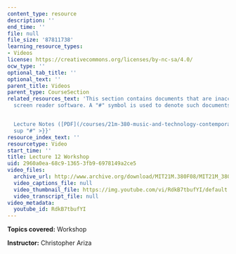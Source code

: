 ```yaml
---
content_type: resource
description: ''
end_time: ''
file: null
file_size: '87811738'
learning_resource_types:
- Videos
license: https://creativecommons.org/licenses/by-nc-sa/4.0/
ocw_type: ''
optional_tab_title: ''
optional_text: ''
parent_title: Videos
parent_type: CourseSection
related_resources_text: 'This section contains documents that are inaccessible to
  screen reader software. A "#" symbol is used to denote such documents.


  Lecture Notes ([PDF](/courses/21m-380-music-and-technology-contemporary-history-and-aesthetics-fall-2009/resources/mit21m_380f09_lec12)){{<
  sup "#" >}}'
resource_index_text: ''
resourcetype: Video
start_time: ''
title: Lecture 12 Workshop
uid: 2960a0ea-68c9-1365-3fb9-6978149a2ce5
video_files:
  archive_url: http://www.archive.org/download/MIT21M.380F08/MIT21M_380F09_lec12w_300k.mp4
  video_captions_file: null
  video_thumbnail_file: https://img.youtube.com/vi/RdkB7tbufYI/default.jpg
  video_transcript_file: null
video_metadata:
  youtube_id: RdkB7tbufYI
---
```


**Topics covered:** Workshop

**Instructor:** Christopher Ariza

